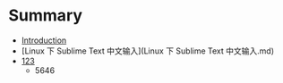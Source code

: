 # Summary

* [Introduction](README.md)
* [Linux 下 Sublime Text 中文输入](Linux 下 Sublime Text 中文输入.md)
* [123](123.md)
   * 5646

